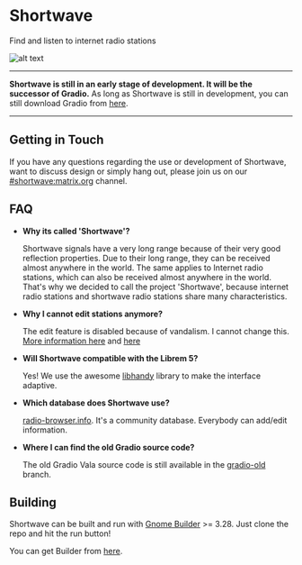 # Shortwave
Find and listen to internet radio stations

![alt text](https://gitlab.gnome.org/World/Shortwave/raw/master/data/icons/hicolor/scalable/apps/de.haeckerfelix.Shortwave.svg "Logo")

___
**Shortwave is still in an early stage of development. It will be the successor of Gradio.**
As long as Shortwave is still in development, you can still download Gradio from [here](https://flathub.org/apps/details/de.haeckerfelix.gradio).
___

## Getting in Touch
If you have any questions regarding the use or development of Shortwave,
want to discuss design or simply hang out, please join us on our [#shortwave:matrix.org](https://matrix.to/#/#shortwave:matrix.org) channel.

## FAQ
- **Why its called 'Shortwave'?**

    Shortwave signals have a very long range because of their very good reflection properties. 
Due to their long range, they can be received almost anywhere in the world. 
The same applies to Internet radio stations, which can also be received almost anywhere in the world.
That's why we decided to call the project 'Shortwave', because internet radio stations and shortwave radio stations share many characteristics.

- **Why I cannot edit stations anymore?**

    The edit feature is disabled because of vandalism. I cannot change this. [More information here](http://www.radio-browser.info/gui/#/) and [here](https://github.com/segler-alex/radiobrowser-api/issues/39)

- **Will Shortwave compatible with the Librem 5?**

    Yes! We use the awesome [libhandy](https://source.puri.sm/Librem5/libhandy) library to make the interface adaptive.

- **Which database does Shortwave use?**

    [radio-browser.info](http://www.radio-browser.info/gui/#/). It's a community database. Everybody can add/edit information.

- **Where I can find the old Gradio source code?**

    The old Gradio Vala source code is still available in the [gradio-old](https://gitlab.gnome.org/World/Shortwave/tree/gradio-old) branch. 

## Building
Shortwave can be built and run with [Gnome Builder](https://wiki.gnome.org/Apps/Builder) >= 3.28.
Just clone the repo and hit the run button!

You can get Builder from [here](https://wiki.gnome.org/Apps/Builder/Downloads).

